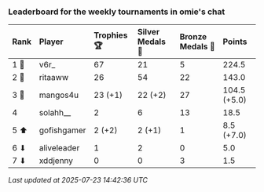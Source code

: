 ### Leaderboard for the weekly tournaments in omie's chat

| Rank  | Player      | Trophies 🏆 | Silver Medals 🥈 | Bronze Medals 🥉 | Points       |
|:------|:------------|:------------|:-----------------|:-----------------|:-------------|
| 1 🥇  | v6r_        | 67          | 21               | 5                | 224.5        |
| 2 🥈  | ritaaww     | 26          | 54               | 22               | 143.0        |
| 3 🥉  | mangos4u    | 23 (+1)     | 22 (+2)          | 27               | 104.5 (+5.0) |
| 4     | solahh__    | 2           | 6                | 13               | 18.5         |
| 5 ⬆   | gofishgamer | 2 (+2)      | 2 (+1)           | 1                | 8.5 (+7.0)   |
| 6 ⬇   | aliveleader | 1           | 2                | 0                | 5.0          |
| 7 ⬇   | xddjenny    | 0           | 0                | 3                | 1.5          |

_Last updated at 2025-07-23 14:42:36 UTC_